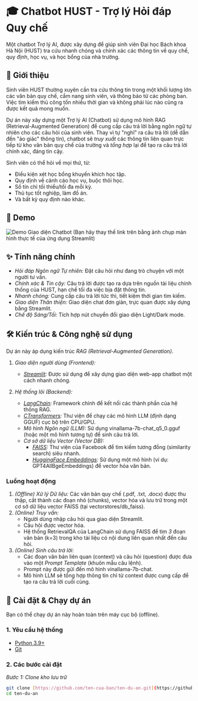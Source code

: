 # 🎓 Chatbot HUST - Trợ lý Hỏi đáp Quy chế

Một chatbot Trợ lý AI, được xây dựng để giúp sinh viên Đại học Bách khoa Hà Nội (HUST) tra cứu nhanh chóng và chính xác các thông tin về quy chế, quy định, học vụ, và học bổng của nhà trường.

## 🌟 Giới thiệu

Sinh viên HUST thường xuyên cần tra cứu thông tin trong một khối lượng lớn các văn bản quy chế, cẩm nang sinh viên, và thông báo từ các phòng ban. Việc tìm kiếm thủ công tốn nhiều thời gian và không phải lúc nào cũng ra được kết quả mong muốn.

Dự án này xây dựng một Trợ lý AI (Chatbot) sử dụng mô hình RAG (Retrieval-Augmented Generation) để cung cấp câu trả lời bằng ngôn ngữ tự nhiên cho các câu hỏi của sinh viên. Thay vì tự "nghĩ" ra câu trả lời (dễ dẫn đến "ảo giác" thông tin), chatbot sẽ *truy xuất* các thông tin liên quan trực tiếp từ kho văn bản quy chế của trường và *tổng hợp* lại để tạo ra câu trả lời chính xác, đáng tin cậy.

Sinh viên có thể hỏi về mọi thứ, từ:
* Điều kiện xét học bổng khuyến khích học tập.
* Quy định về cảnh cáo học vụ, buộc thôi học.
* Số tín chỉ tối thiểu/tối đa mỗi kỳ.
* Thủ tục tốt nghiệp, làm đồ án.
* Và bất kỳ quy định nào khác.

## 📸 Demo

![Demo Giao diện Chatbot](https://i.imgur.com/example.png)
(Bạn hãy thay thế link trên bằng ảnh chụp màn hình thực tế của ứng dụng Streamlit)

## ✨ Tính năng chính

* *Hỏi đáp Ngôn ngữ Tự nhiên:* Đặt câu hỏi như đang trò chuyện với một người tư vấn.
* *Chính xác & Tin cậy:* Câu trả lời được tạo ra dựa trên nguồn tài liệu chính thống của HUST, hạn chế tối đa việc bịa đặt thông tin.
* *Nhanh chóng:* Cung cấp câu trả lời tức thì, tiết kiệm thời gian tìm kiếm.
* *Giao diện Thân thiện:* Giao diện chat đơn giản, trực quan được xây dựng bằng Streamlit.
* *Chế độ Sáng/Tối:* Tích hợp nút chuyển đổi giao diện Light/Dark mode.

## 🛠️ Kiến trúc & Công nghệ sử dụng

Dự án này áp dụng kiến trúc *RAG (Retrieval-Augmented Generation)*.

1.  *Giao diện người dùng (Frontend):*
    * *[Streamlit](https://streamlit.io/):* Được sử dụng để xây dựng giao diện web-app chatbot một cách nhanh chóng.

2.  *Hệ thống lõi (Backend):*
    * *[LangChain](https://www.langchain.com/):* Framework chính để kết nối các thành phần của hệ thống RAG.
    * *[CTransformers](https://github.com/marella/ctransformers):* Thư viện để chạy các mô hình LLM (định dạng GGUF) cục bộ trên CPU/GPU.
    * *Mô hình Ngôn ngữ (LLM):* Sử dụng vinallama-7b-chat_q5_0.gguf (hoặc một mô hình tương tự) để sinh câu trả lời.
    * *Cơ sở dữ liệu Vector (Vector DB):*
        * *[FAISS](https://faiss.ai/):* Thư viện của Facebook để tìm kiếm tương đồng (similarity search) siêu nhanh.
        * *[HuggingFace Embeddings](https://huggingface.co/models?pipeline_tag=sentence-similarity):* Sử dụng một mô hình (ví dụ: GPT4AllBgeEmbeddings) để vector hóa văn bản.

### Luồng hoạt động

1.  *(Offline) Xử lý Dữ liệu:* Các văn bản quy chế (.pdf, .txt, .docx) được thu thập, cắt thành các đoạn nhỏ (chunks), vector hóa và lưu trữ trong một cơ sở dữ liệu vector FAISS (tại vectorstores/db_faiss).
2.  *(Online) Truy vấn:*
    * Người dùng nhập câu hỏi qua giao diện Streamlit.
    * Câu hỏi được vector hóa.
    * Hệ thống RetrievalQA của LangChain sử dụng FAISS để tìm *3* đoạn văn bản (k=3) trong kho tài liệu có nội dung liên quan nhất đến câu hỏi.
3.  *(Online) Sinh câu trả lời:*
    * Các đoạn văn bản liên quan (context) và câu hỏi (question) được đưa vào một *Prompt Template* (khuôn mẫu câu lệnh).
    * Prompt này được gửi đến mô hình vinallama-7b-chat.
    * Mô hình LLM sẽ tổng hợp thông tin chỉ từ context được cung cấp để tạo ra câu trả lời cuối cùng.

## 🚀 Cài đặt & Chạy dự án

Bạn có thể chạy dự án này hoàn toàn trên máy cục bộ (offline).

### 1. Yêu cầu hệ thống

* [Python 3.9+](https://www.python.org/)
* [Git](https://git-scm.com/)

### 2. Các bước cài đặt

*Bước 1: Clone kho lưu trữ*
```bash
git clone [https://github.com/ten-cua-ban/ten-du-an.git](https://github.com/ten-cua-ban/ten-du-an.git)
cd ten-du-an
